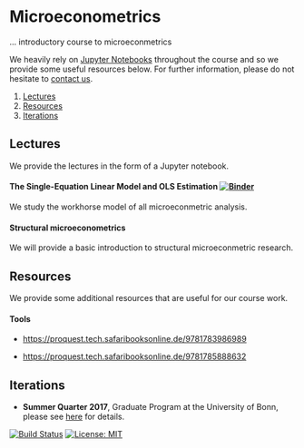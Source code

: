 # Microeconometrics

... introductory course to microeconmetrics

We heavily rely on [Jupyter Notebooks](https://jupyter.org) throughout the course and so we provide some useful resources below. For further information, please do not hesitate to [contact us](https://join.slack.com/t/humancapitalanalysis/shared_invite/enQtNDQ0ODkyODYyODA2LWEyZjdlNWYwYmUyNzlkOWFkNWJkMGI5M2M4ZWUyMThhNWNiMmJhY2ZjY2E4YzE3NGQ5MzcxZTRhN2QxYjgxYWY).

1. [Lectures](#lectures)
2. [Resources](#resources)
3. [Iterations](#iterations)

## Lectures <a name="lectures"></a>

We provide the lectures in the form of a Jupyter notebook.

#### The Single-Equation Linear Model and OLS Estimation [![Binder](https://mybinder.org/badge_logo.svg)](https://mybinder.org/v2/gh/HumanCapitalAnalysis/microeconometrics.git/master?filepath=lectures%2F01_single_equation_ols.ipynb)

We study the workhorse model of all microeconmetric analysis.

#### Structural microeconometrics

We will provide a basic introduction to structural microeconmetric research.

## Resources <a name="resources"></a>

We provide some additional resources that are useful for our course work.

#### Tools

* https://proquest.tech.safaribooksonline.de/9781783986989

* https://proquest.tech.safaribooksonline.de/9781785888632

## Iterations <a name="iterations"></a>

* **Summer Quarter 2017**, Graduate Program at the University of Bonn, please see [here](https://github.com/HumanCapitalAnalysis/microeconometrics/tree/master/iterations/bonn_ss_19/README.md) for details.

[![Build Status](https://travis-ci.org/HumanCapitalAnalysis/econometrics.svg?branch=master)](https://travis-ci.org/HumanCapitalAnalysis/econometrics) [![License: MIT](https://img.shields.io/badge/License-MIT-blue.svg)](https://github.com/OpenSourceEconomics/soepy/blob/master/LICENSE)
